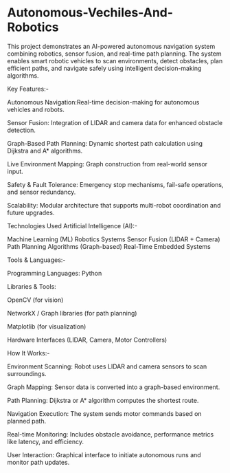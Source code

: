 # Autonomous-Vechiles-And-Robotics

This project demonstrates an AI-powered autonomous navigation system combining robotics, sensor fusion, and real-time path planning. The system enables smart robotic vehicles to scan environments, detect obstacles, plan efficient paths, and navigate safely using intelligent decision-making algorithms.

Key Features:-

Autonomous Navigation:Real-time decision-making for autonomous vehicles and robots.

Sensor Fusion: Integration of LIDAR and camera data for enhanced obstacle detection.

Graph-Based Path Planning: Dynamic shortest path calculation using Dijkstra and A* algorithms.

Live Environment Mapping: Graph construction from real-world sensor input.

Safety & Fault Tolerance: Emergency stop mechanisms, fail-safe operations, and sensor redundancy.

Scalability: Modular architecture that supports multi-robot coordination and future upgrades.

Technologies Used
Artificial Intelligence (AI):-

Machine Learning (ML)
Robotics Systems
Sensor Fusion (LIDAR + Camera)
Path Planning Algorithms (Graph-based)
Real-Time Embedded Systems

Tools & Languages:-

Programming Languages: Python

Libraries & Tools:

OpenCV (for vision)

NetworkX / Graph libraries (for path planning)

Matplotlib (for visualization)

Hardware Interfaces (LIDAR, Camera, Motor Controllers)

How It Works:-

Environment Scanning: Robot uses LIDAR and camera sensors to scan surroundings.

Graph Mapping: Sensor data is converted into a graph-based environment.

Path Planning: Dijkstra or A* algorithm computes the shortest route.

Navigation Execution: The system sends motor commands based on planned path.

Real-time Monitoring: Includes obstacle avoidance, performance metrics like latency, and efficiency.

User Interaction: Graphical interface to initiate autonomous runs and monitor path updates.